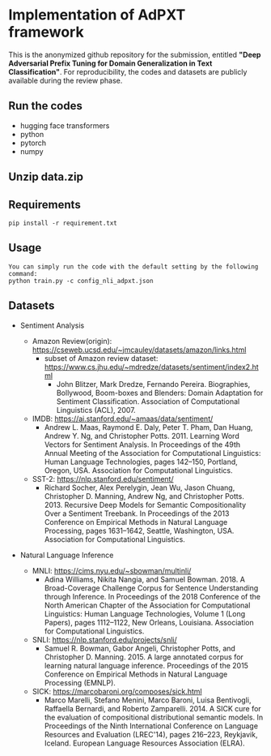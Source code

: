# Implementation of AdPXT framework

This is the anonymized github repository for the submission, entitled **"Deep Adversarial Prefix Tuning for Domain
Generalization in Text Classification"**.
For reproducibility, the codes and datasets are publicly available during the review phase.

## Run the codes

- hugging face transformers
- python
- pytorch
- numpy

## Unzip data.zip

## Requirements

```
pip install -r requirement.txt
```

## Usage

```
You can simply run the code with the default setting by the following command:
python train.py -c config_nli_adpxt.json
```

## Datasets

- Sentiment Analysis
    - Amazon Review(origin): https://cseweb.ucsd.edu/~jmcauley/datasets/amazon/links.html
        - subset of Amazon review dataset: https://www.cs.jhu.edu/~mdredze/datasets/sentiment/index2.html
            - John Blitzer, Mark Dredze, Fernando Pereira. Biographies, Bollywood, Boom-boxes and Blenders: Domain
              Adaptation for Sentiment Classification. Association of Computational Linguistics (ACL), 2007.
    - IMDB: https://ai.stanford.edu/~amaas/data/sentiment/
        - Andrew L. Maas, Raymond E. Daly, Peter T. Pham, Dan Huang, Andrew Y. Ng, and Christopher Potts. 2011. Learning
          Word Vectors for Sentiment Analysis. In Proceedings of the 49th Annual Meeting of the Association for
          Computational Linguistics: Human Language Technologies, pages 142–150, Portland, Oregon, USA. Association for
          Computational Linguistics.
    - SST-2: https://nlp.stanford.edu/sentiment/
        - Richard Socher, Alex Perelygin, Jean Wu, Jason Chuang, Christopher D. Manning, Andrew Ng, and Christopher
          Potts. 2013. Recursive Deep Models for Semantic Compositionality Over a Sentiment Treebank. In Proceedings of
          the 2013 Conference on Empirical Methods in Natural Language Processing, pages 1631–1642, Seattle, Washington,
          USA. Association for Computational Linguistics.

- Natural Language Inference
    - MNLI: https://cims.nyu.edu/~sbowman/multinli/
        - Adina Williams, Nikita Nangia, and Samuel Bowman. 2018. A Broad-Coverage Challenge Corpus for Sentence
          Understanding through Inference. In Proceedings of the 2018 Conference of the North American Chapter of the
          Association for Computational Linguistics: Human Language Technologies, Volume 1 (Long Papers), pages
          1112–1122, New Orleans, Louisiana. Association for Computational Linguistics.
    - SNLI: https://nlp.stanford.edu/projects/snli/
        - Samuel R. Bowman, Gabor Angeli, Christopher Potts, and Christopher D. Manning. 2015.
          A large annotated corpus for learning natural language inference.
          Proceedings of the 2015 Conference on Empirical Methods in Natural Language Processing (EMNLP).
    - SICK: https://marcobaroni.org/composes/sick.html
        - Marco Marelli, Stefano Menini, Marco Baroni, Luisa Bentivogli, Raffaella Bernardi, and Roberto Zamparelli.
          2014. A SICK cure for the evaluation of compositional distributional semantic models. In Proceedings of the
          Ninth International Conference on Language Resources and Evaluation (LREC'14), pages 216–223, Reykjavik,
          Iceland. European Language Resources Association (ELRA).
